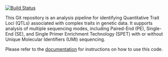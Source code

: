 [![Build Status](https://img.shields.io/badge/docs-public-brightgreen)](https://github.com/hatrang22/ezQTLseq/wiki/)

This Git repository is an analysis pipeline for identifying Quantitative Trait Loci (QTLs) associated with complex traits in genetic data. It supports analysis of multiple sequencing modes, including Paired-End (PE), Single-End (SE), and Single Primer Enrichment Technology (SPET) with or without Unique Molecular Identifiers (UMI) sequencing.

Please refer to the [documentation](../../wikis) for instructions on how to use this code.
